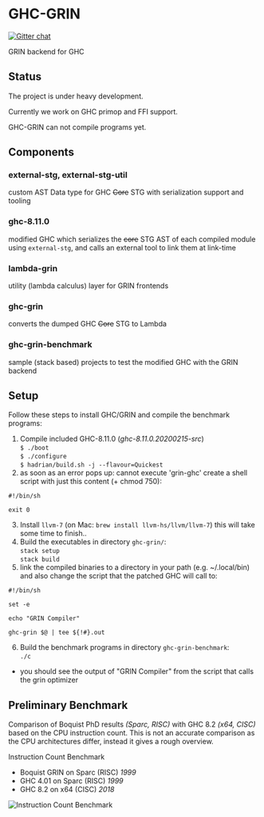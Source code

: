 # GHC-GRIN

[![Gitter chat](https://badges.gitter.im/grin-tech/grin.png)](https://gitter.im/Grin-Development/Lobby)


GRIN backend for GHC

## Status

The project is under heavy development.

Currently we work on GHC primop and FFI support.

GHC-GRIN can not compile programs yet. 

## Components

### external-stg, external-stg-util
custom AST Data type for GHC ~~Core~~ STG with serialization support and tooling

### ghc-8.11.0
modified GHC which serializes the ~~core~~ STG AST of each compiled module using `external-stg`, and calls an external tool to link them at link-time

### lambda-grin
utility (lambda calculus) layer for GRIN frontends

### ghc-grin
converts the dumped GHC ~~Core~~ STG to Lambda

### ghc-grin-benchmark
sample (stack based) projects to test the modified GHC with the GRIN backend

## Setup

Follow these steps to install GHC/GRIN and compile the benchmark programs:

1. Compile included GHC-8.11.0 (*ghc-8.11.0.20200215-src*)  
  `$ ./boot`  
  `$ ./configure`  
  `$ hadrian/build.sh -j --flavour=Quickest`
2. as soon as an error pops up: cannot execute 'grin-ghc'
   create a shell script with just this content (+ chmod 750):
```
#!/bin/sh

exit 0
```
3. Install `llvm-7` (on Mac: `brew install llvm-hs/llvm/llvm-7`)
  this will take some time to finish..
4. Build the executables in directory `ghc-grin/`:  
  `stack setup`  
  `stack build`
5. link the compiled binaries to a directory in your path (e.g. ~/.local/bin)
   and also change the script that the patched GHC will call to:
```
#!/bin/sh

set -e

echo "GRIN Compiler"

ghc-grin $@ | tee ${!#}.out
```
6. Build the benchmark programs in directory `ghc-grin-benchmark`:  
   `./c`  
  - you should see the output of "GRIN Compiler" from the script that calls the grin optimizer


## Preliminary Benchmark

Comparison of Boquist PhD results *(Sparc, RISC)* with GHC 8.2 *(x64, CISC)* based on the CPU instruction count.
This is not an accurate comparison as the CPU architectures differ, instead it gives a rough overview.

Instruction Count Benchmark
- Boquist GRIN on Sparc (RISC) *1999*
- GHC 4.01 on Sparc (RISC) *1999*
- GHC 8.2 on x64 (CISC) *2018*

![Instruction Count Benchmark](boq-grin-ghc-inst-count.png)
